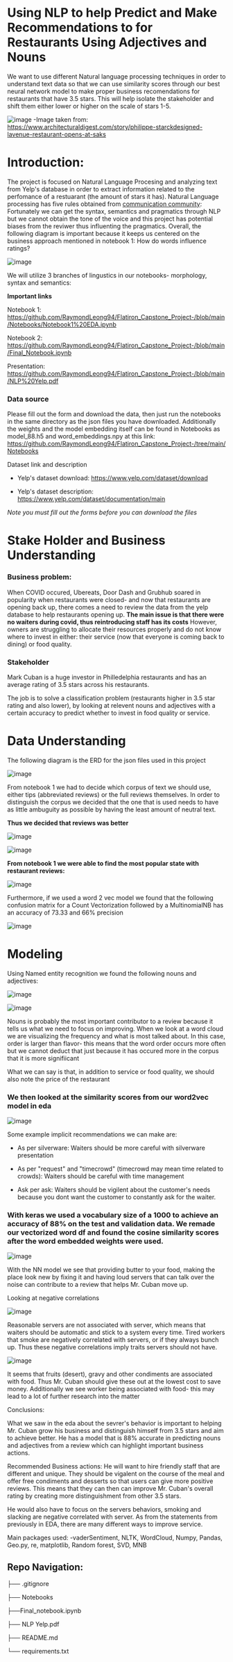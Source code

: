 # Using NLP to help Predict and Make Recommendations to for Restaurants Using Adjectives and Nouns

We want to use different Natural language processing techniques in order to understand text data so that we can use similarity scores through our best neural network model to make proper business recomendations for restaurants that have 3.5 stars. This will help isolate the stakeholder and shift them either lower or higher on the scale of stars 1-5.

![image](https://user-images.githubusercontent.com/98904682/218569185-f36debab-8a7c-487a-91c2-05f0f974fdc7.png)
-Image taken from: https://www.architecturaldigest.com/story/philippe-starckdesigned-lavenue-restaurant-opens-at-saks

# Introduction: 

The project is focused on Natural Language Procesing and analyzing text from Yelp's database in order to extract information related to the perfomance of a restuarant (the amount of stars it has). Natural Language processing has five rules obtained from [communication community](https://www.communicationcommunity.com/5-domains-of-language/): Fortunately we can get the syntax, semantics and pragmatics through NLP but we cannot obtain the tone of the voice and this project has potential biases from the reviwer thus influenting the pragmatics. Overall, the following diagram is important because it keeps us centered on the business approach mentioned in notebook 1: How do words influence ratings?

![image](https://user-images.githubusercontent.com/98904682/223903817-f6dd6eed-08a1-4690-87d8-441a44cc3b8e.png)

We will utilize 3 branches of lingustics in our notebooks- morphology, syntax and semantics: 


**Important links**

Notebook 1: https://github.com/RaymondLeong94/Flatiron_Capstone_Project-/blob/main/Notebooks/Notebook1%20EDA.ipynb

Notebook 2: https://github.com/RaymondLeong94/Flatiron_Capstone_Project-/blob/main/Final_Notebook.ipynb

Presentation: https://github.com/RaymondLeong94/Flatiron_Capstone_Project-/blob/main/NLP%20Yelp.pdf

### Data source

Please fill out the form and download the data, then just run the notebooks in the same directory as the json files you have downloaded. Additionally the weights and the model embedding itself can be found in Notebooks as model_88.h5 and word_embeddings.npy at this link: https://github.com/RaymondLeong94/Flatiron_Capstone_Project-/tree/main/Notebooks

Dataset link and description

- Yelp's dataset download: https://www.yelp.com/dataset/download

- Yelp's dataset description: https://www.yelp.com/dataset/documentation/main

*Note you must fill out the forms before you can download the files* 

# Stake Holder and Business Understanding 

### Business problem: 

When COVID occured, Ubereats, Door Dash and Grubhub soared in popularity when restaurants were closed- and now that restaurants are opening back up, there comes a need to review the data from the yelp database to help restaurants opening up. **The main issue is that there were no waiters during covid, thus reintroducing staff has its costs** However, owners are struggling to allocate their resources properly and do not know where to invest in either: their service (now that everyone is coming back to dining) or food quality. 

### Stakeholder

Mark Cuban is a huge investor in Philledelphia restaurants and has an average rating of 3.5 stars across his restaurants.

The job is to solve a classification problem (restaurants higher in 3.5 star rating and also lower), by looking at relevent nouns and adjectives with a certain accuracy to predict whether to invest in food quality or service.


# Data Understanding
The following diagram is the ERD for the json files used in this project

![image](https://user-images.githubusercontent.com/98904682/223905058-c553d9df-e0f7-4bdf-a2e7-cc061bf0c39d.png)

From notebook 1 we had to decide which corpus of text we should use, either tips (abbreviated reviews) or the full reviews themselves. In order to distinguish the corpus we decided that the one that is used needs to have as little ambuguity as possible by having the least amount of neutral text. 

**Thus we decided that reviews was better**

![image](https://user-images.githubusercontent.com/98904682/223907152-e42b5a34-eb49-473b-b7f5-3fd088fa66ba.png)

![image](https://user-images.githubusercontent.com/98904682/223907171-2d283be7-794c-463e-b7f8-aae844d46591.png)

**From notebook 1 we were able to find the most popular state with restaurant reviews:**

![image](https://user-images.githubusercontent.com/98904682/223907505-710a1771-36e3-4890-b940-7b7e1371c8ca.png)

Furthermore, if we used a word 2 vec model we found that the following confusion matrix for a Count Vectorization followed by a MultinomialNB has an accuracy of 73.33 and 66% precision

![image](https://user-images.githubusercontent.com/98904682/223909208-0b282532-8938-4466-9b1b-c810162528fd.png)

# Modeling

Using Named entity recognition we found the following nouns and adjectives:

![image](https://user-images.githubusercontent.com/98904682/223907728-7949639e-d89c-45e2-86d5-bd91e0f73e00.png)

![image](https://user-images.githubusercontent.com/98904682/223907751-0d221090-aba8-4457-810a-dc5654c15f07.png)

Nouns is probably the most important contributor to a review because it tells us what we need to focus on improving. When we look at a word cloud we are visualizing the frequency and what is most talked about. In this case, order is larger than flavor- this means that the word order occurs more often but we cannot deduct that just because it has occured more in the corpus that it is more signifiicant

What we can say is that, in addition to service or food quality, we should also note the price of the restaurant 

### We then looked at the similarity scores from our word2vec model in eda

![image](https://user-images.githubusercontent.com/98904682/223908049-c3573266-3502-4cf3-aa01-73aa2336e482.png)

Some example implicit recommendations we can make are:

- As per silverware: Waiters should be more careful with silverware presentation

- As per "request" and "timecrowd" (timecrowd may mean time related to crowds): Waiters should be careful with time management

- Ask per ask: Waiters should be vigilent about the customer's needs because you dont want the customer to constantly ask for the waiter.

### With keras we used a vocabulary size of a 1000 to achieve an accuracy of 88% on the test and validation data. We remade our vectorized word df and found the cosine similarity scores after the word embedded weights were used.

![image](https://user-images.githubusercontent.com/98904682/223908512-971c347c-3622-454a-86fd-4add3596d753.png)

With the NN model we see that providing butter to your food, making the place look new by fixing it and having loud servers that can talk over the noise can contribute to a review that helps Mr. Cuban move up.

Looking at negative correlations

![image](https://user-images.githubusercontent.com/98904682/223908599-595618af-5d77-43af-9c1b-b10ad9d9673f.png)

Reasonable servers are not associated with server, which means that waiters should be automatic and stick to a system every time. Tired workers that smoke are negatively correlated with servers, or if they always bunch up. Thus these negative correlations imply traits servers should not have.

![image](https://user-images.githubusercontent.com/98904682/223908670-edc5274c-c4b9-4d3e-919b-95e5d13f87da.png)

It seems that fruits (desert), gravy and other condiments are associated with food. Thus Mr. Cuban should give these out at the lowest cost to save money. Additionally we see worker being associated with food- this may lead to a lot of further research into the matter

Conclusions:

What we saw in the eda about the sevrer's behavior is important to helping Mr. Cuban grow his business and distinguish himself from 3.5 stars and aim to achieve better. He has a model that is 88% accurate in predicting nouns and adjectives from a review which can highlight important business actions.

Recommended Business actions: He will want to hire friendly staff that are different and unique. They should be vigalent on the course of the meal and offer free condiments and desserts so that users can give more positive reviews. This means that they can then can improve Mr. Cuban's overall rating by creating more distinguishment from other 3.5 stars.

He would also have to focus on the servers behaviors, smoking and slacking are negative correlated with server. As from the statements from previously in EDA, there are many different ways to improve service.

Main packages used:
-vaderSentiment, NLTK, WordCloud, Numpy, Pandas, Geo.py, re,  matplotlib, Random forest, SVD, MNB


## Repo Navigation:

├── .gitignore

├── Notebooks 

├──Final_notebook.ipynb

├── NLP Yelp.pdf

├── README.md

└── requirements.txt
